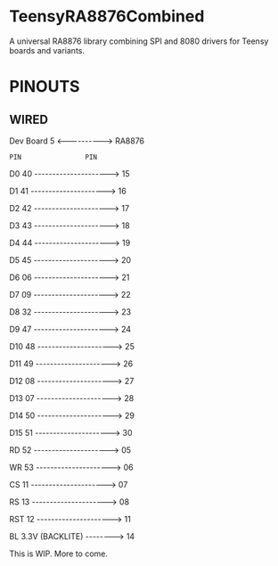# TeensyRA8876Combined
A universal RA8876 library combining SPI and 8080 drivers for Teensy boards and variants.

# PINOUTS
## WIRED
Dev Board 5 <----------> RA8876

    PIN                PIN

D0  40 --------------------->  15

D1  41 --------------------->  16

D2  42 --------------------->  17

D3  43 --------------------->  18

D4  44 --------------------->  19

D5  45 --------------------->  20

D6  06 --------------------->  21

D7  09 --------------------->  22

D8  32 --------------------->  23

D9  47 --------------------->  24

D10 48 --------------------->  25

D11 49 --------------------->  26

D12 08 --------------------->  27

D13 07 --------------------->  28

D14 50 --------------------->  29

D15 51 --------------------->  30

RD  52 --------------------->  05

WR  53 --------------------->  06

CS  11 --------------------->  07

RS  13 --------------------->  08

RST 12 --------------------->  11

BL  3.3V (BACKLITE) -------->  14

This is WIP. More to come.
